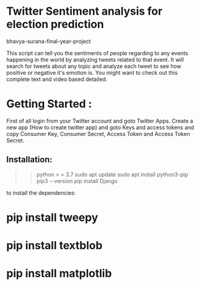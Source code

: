 # Twitter Sentiment analysis for election prediction
bhavya-surana-final-year-project

This script can tell you the sentiments of people regarding to any events happening in the world by analyzing tweets related to that event. It will search for tweets about any topic and analyze each tweet to see how positive or negative it's emotion is. You might want to check out this complete text and video based detailed.

# Getting Started :

First of all login from your Twitter account and goto Twitter Apps. Create a new app (How to create twitter app) and goto Keys and access tokens and copy Consumer Key, Consumer Secret, Access Token and Access Token Secret. 

## Installation:

>> python > = 3.7
>> sudo apt update
>> sudo apt install python3-pip
>> pip3 --version
>> pip install Django
 
to install the dependencies: 
# pip install tweepy
# pip install textblob
# pip install matplotlib
